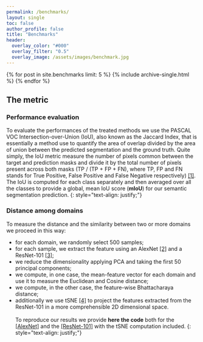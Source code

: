 ```yaml
---
permalink: /benchmarks/
layout: single
toc: false
author_profile: false
title: "Benchmarks"
header:
  overlay_color: "#000"
  overlay_filter: "0.5"
  overlay_image: /assets/images/benchmark.jpg
---
```


{% for post in site.benchmarks limit: 5 %}
  {% include archive-single.html %}
{% endfor %}

## The metric
### Performance evaluation
To evaluate the performances of the treated methods we use the PASCAL VOC Intersection-over-Union (IoU), also known 
as the Jaccard Index, that is essentially a method use to quantify the area of overlap divided by the area of union between 
the predicted segmentation and the ground truth. Quite simply, the IoU metric measure the number of pixels common between the target
and prediction masks and divide it by the total number of pixels
present across both masks (TP / (TP + FP + FN), where TP, FP and FN stands for True Positive, False Positive and False Negative 
respectively) [[1]](http://host.robots.ox.ac.uk/pascal/VOC/pubs/everingham15.pdf).
<br>The IoU is computed for each class separately and then averaged over all the classes to provide a global, mean IoU score 
(**mIoU**) for our semantic segmentation prediction. 
{: style="text-align: justify;"}

### Distance among domains 
To measure the distance and the similarity between two or more domains we proceed in this way: 
- for each domain, we randomly select 500 samples;
- for each sample, we extract the feature using an AlexNet [[2]](https://papers.nips.cc/paper/4824-imagenet-classification-with-deep-convolutional-neural-networks.pdf) 
and a ResNet-101 [[3]](https://www.cv-foundation.org/openaccess/content_cvpr_2016/papers/He_Deep_Residual_Learning_CVPR_2016_paper.pdf);
- we reduce the dimensionality applying PCA and taking the first 50 principal components;
- we compute, in one case, the mean-feature vector for each domain and use it to measure the Euclidean and Cosine distance;
- we compute, in the other case, the feature-wise Bhattacharaya distance;
- additionally we use tSNE [[4]](http://www.jmlr.org/papers/volume9/vandermaaten08a/vandermaaten08a.pdf) to project the features extracted from the ResNet-101 in a more comprehensible 2D dimensional space.<br><br>
To reproduce our results we provide **here the code** both for the [[AlexNet]](https://github.com/taveraantonio/tSNE_AlexNet) and 
the [[ResNet-101]](https://github.com/taveraantonio/tSNE_ResNet) with the tSNE computation included.
{: style="text-align: justify;"}
